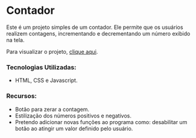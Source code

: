 # Contador

 Este é um projeto simples de um contador. Ele permite que os usuários realizem contagens, incrementando e decrementando um número exibido na tela.
 
 Para visualizar o projeto, [clique aqui](https://vinibardev.github.io/Projetos_Estudo/contador/).
 
### Tecnologias Utilizadas:
- HTML, CSS e Javascript.

### Recursos:
  - Botão para zerar a contagem.
  - Estilização dos números positivos e negativos.
  - Pretendo adicionar novas funções ao programa como: desabilitar um botão ao atingir um valor definido pelo usuário.
